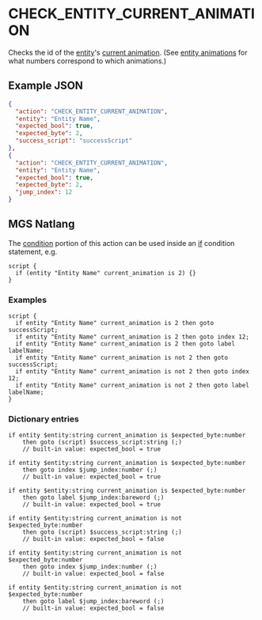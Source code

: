 # CHECK_ENTITY_CURRENT_ANIMATION

Checks the id of the [entity](../entities)'s [current animation](../entity_properties). (See [entity animations](../animations) for what numbers correspond to which animations.)

## Example JSON

```json
{
  "action": "CHECK_ENTITY_CURRENT_ANIMATION",
  "entity": "Entity Name",
  "expected_bool": true,
  "expected_byte": 2,
  "success_script": "successScript"
},
{
  "action": "CHECK_ENTITY_CURRENT_ANIMATION",
  "entity": "Entity Name",
  "expected_bool": true,
  "expected_byte": 2,
  "jump_index": 12
}
```

## MGS Natlang

The [condition](../actions/conditional_gotos) portion of this action can be used inside an [if](../mgs/advanced_syntax#if-and-else) condition statement, e.g.

```mgs
script {
  if (entity "Entity Name" current_animation is 2) {}
}
```

### Examples

```mgs
script {
  if entity "Entity Name" current_animation is 2 then goto successScript;
  if entity "Entity Name" current_animation is 2 then goto index 12;
  if entity "Entity Name" current_animation is 2 then goto label labelName;
  if entity "Entity Name" current_animation is not 2 then goto successScript;
  if entity "Entity Name" current_animation is not 2 then goto index 12;
  if entity "Entity Name" current_animation is not 2 then goto label labelName;
}
```

### Dictionary entries

```
if entity $entity:string current_animation is $expected_byte:number
    then goto (script) $success_script:string (;)
	// built-in value: expected_bool = true

if entity $entity:string current_animation is $expected_byte:number
    then goto index $jump_index:number (;)
	// built-in value: expected_bool = true

if entity $entity:string current_animation is $expected_byte:number
    then goto label $jump_index:bareword (;)
	// built-in value: expected_bool = true

if entity $entity:string current_animation is not $expected_byte:number
    then goto (script) $success_script:string (;)
	// built-in value: expected_bool = false

if entity $entity:string current_animation is not $expected_byte:number
    then goto index $jump_index:number (;)
	// built-in value: expected_bool = false

if entity $entity:string current_animation is not $expected_byte:number
    then goto label $jump_index:bareword (;)
	// built-in value: expected_bool = false
```
